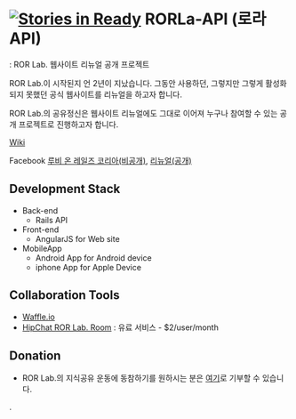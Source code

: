 [![Stories in Ready](https://badge.waffle.io/RORLabNew/rorla_api.png?label=ready)](https://waffle.io/RORLabNew/rorla_api)
RORLa-API (로라 API)
=======

: ROR Lab. 웹사이트 리뉴얼 공개 프로젝트

ROR Lab.이 시작된지 언 2년이 지났습니다. 그동안 사용하던, 그렇지만 그렇게 활성화 되지 못했던 공식 웹사이트를 리뉴얼을 하고자 합니다.

ROR Lab.의 공유정신은 웹사이트 리뉴얼에도 그대로 이어져 누구나 참여할 수 있는 공개 프로젝트로 진행하고자 합니다.

[Wiki](https://github.com/RORLabNew/rorla_api/wiki)

Facebook [루비 온 레일즈 코리아(비공개)](https://www.facebook.com/groups/rubyonrailskorea), [리뉴얼(공개)](https://www.facebook.com/groups/rorlabrenewal)

Development Stack
-------

* Back-end
  *  Rails API
* Front-end
  * AngularJS for Web site
* MobileApp
  * Android App for Android device
  * iphone App for Apple Device


Collaboration Tools
------

* [Waffle.io](https://waffle.io/RORLabNew/rorla_api)
* [HipChat ROR Lab. Room](http://rorlab.hipchat.com) : 유료 서비스 - $2/user/month

Donation
------
* ROR Lab.의 지식공유 운동에 동참하기를 원하시는 분은 [여기](https://www.paypal.com/cgi-bin/webscr?cmd=_donations&business=donate%40rorlab%2eorg&lc=KR&item_name=ROR%20Lab%2e&item_number=1&currency_code=USD&bn=PP%2dDonationsBF%3abtn_donateCC_LG%2egif%3aNonHosted)로 기부할 수 있습니다.


.